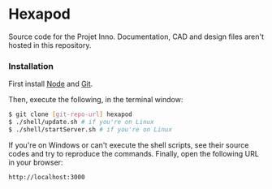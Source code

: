 # Hexapod

Source code for the Projet Inno.
Documentation, CAD and design files aren't hosted in this repository.

### Installation
First install [Node] and [Git].

Then, execute the following, in the terminal window:
```sh
$ git clone [git-repo-url] hexapod
$ ./shell/update.sh # if you're on Linux
$ ./shell/startServer.sh # if you're on Linux
```
If you're on Windows or can't execute the shell scripts, see their source codes and try to reproduce the commands.
Finally, open the following URL in your browser:
```
http://localhost:3000
```

[Node]: http://nodejs.org/
[Git]: http://git-scm.com/